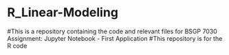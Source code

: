 # R_Linear-Modeling
#This is a repository containing the code and relevant files for BSGP 7030 Assignment: Jupyter Notebook - First Application 
#This repository is for the R code
